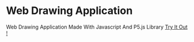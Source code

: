 # Web Drawing Application
Web Drawing Application Made With Javascript And P5.js Library
[Try It Out !](https://aeroandzero.github.io/Web-Drawing-Application/)
